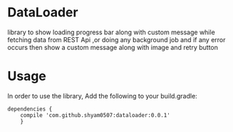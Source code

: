 # DataLoader

library to show loading progress bar along with custom message while fetching data from REST Api ,or doing any background job and if any error occurs then show a custom message along with image and retry button

# Usage

  In order to use the library,  Add the following to your build.gradle:
  
    dependencies {
        compile 'com.github.shyam0507:dataloader:0.0.1'
        }
